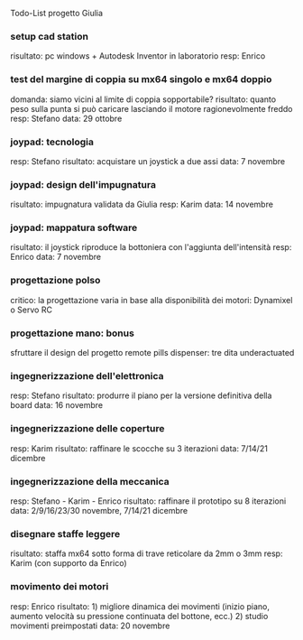 Todo-List progetto Giulia
### setup cad station ###
risultato: pc windows + Autodesk Inventor in laboratorio
resp: Enrico


### test del margine di coppia su mx64 singolo e mx64 doppio ###
domanda: siamo vicini al limite di coppia sopportabile?
risultato: quanto peso sulla punta si può caricare lasciando il motore ragionevolmente freddo
resp: Stefano
data: 29 ottobre


### joypad: tecnologia ###
resp: Stefano
risultato: acquistare un joystick a due assi
data: 7 novembre


### joypad: design dell'impugnatura ###
risultato: impugnatura validata da Giulia
resp: Karim
data: 14 novembre


### joypad: mappatura software ###
risultato: il joystick riproduce la bottoniera con l'aggiunta dell'intensità
resp: Enrico
data: 7 novembre


### progettazione polso ###
critico: la progettazione varia in base alla disponibilità dei motori: Dynamixel o Servo RC


### progettazione mano: bonus ###
sfruttare il design del progetto remote pills dispenser: tre dita underactuated


### ingegnerizzazione dell'elettronica ###
resp: Stefano
risultato: produrre il piano per la versione definitiva della board
data: 16 novembre


### ingegnerizzazione delle coperture ###
resp: Karim
risultato: raffinare le scocche su 3 iterazioni
data: 7/14/21 dicembre


### ingegnerizzazione della meccanica ###
resp: Stefano - Karim - Enrico
risultato: raffinare il prototipo su 8 iterazioni
data: 2/9/16/23/30 novembre, 7/14/21 dicembre


### disegnare staffe leggere ###
risultato: staffa mx64 sotto forma di trave reticolare da 2mm o 3mm
resp: Karim (con supporto da Enrico)


### movimento dei motori ###
resp: Enrico
risultato: 1) migliore dinamica dei movimenti (inizio piano, aumento velocità su pressione continuata del bottone, ecc.)  2) studio movimenti preimpostati
data: 20 novembre




